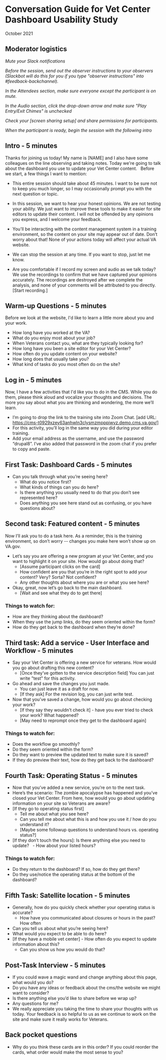 # Conversation Guide for Vet Center Dashboard Usability Study
October 2021

## Moderator logistics
*Mute your Slack notifications*

*Before the session, send out the observer instructions to your observers (Slackbot will do this for you if you type "observer instructions" into #feedback-backchannel).*

*In the Attendees section, make sure everyone except the participant is on mute.*

*In the Audio section, click the drop-down arrow and make sure "Play Entry/Exit Chimes" is unchecked*

*Check your [screen sharing setup] and share permissions for participants.*

*When the participant is ready, begin the session with the following intro*
		 
## Intro - 5 minutes
Thanks for joining us today! My name is [NAME] and I also have some colleagues on the line observing and taking notes. Today we're going to talk about the dashboard you use to update your Vet Center content.
 
Before we start, a few things I want to mention:

- This entire session should take about 45 minutes. I want to be sure not to keep you much longer, so I may occasionally prompt you with the next question or topic.
  
- In this session, we want to hear your honest opinions. We are not testing your ability. We just want to improve these tools to make it easier for site editors to update their content. I will not be offended by any opinions you express, and I welcome your feedback. 

- You'll be interacting with the content management system in a training environment, so the content on your site may appear out of date. Don’t worry about that! None  of your actions today will affect your actual VA website. 

- We can stop the session at any time. If you want to stop, just let me know.  

- Are you comfortable if I record my screen and audio as we talk today? We use the recordings to confirm that we have captured your opinions accurately. The recordings are destroyed after we complete the analysis, and none of your comments will be attributed to you directly. [Start recording.]


## Warm-up Questions - 5 minutes

Before we look at the website, I'd like to learn a little more about you and your work. 
- How long have you worked at the VA? 
- What do you enjoy most about your job? 
- When Veterans contact you, what are they typically looking for? 
- How long have you been a site editor for your Vet Center? 
- How often do you update content on your website? 
- How long does that usually take you? 
- What kind of tasks do you most often do on the site?  


## Log in - 5 minutes

Now, I have a few activities that I'd like you to do in the CMS. While you do them, please think aloud and vocalize your thoughts and decisions. The more you say about what you are thinking and wondering, the more we’ll learn.

- I’m going to drop the link to the training site into Zoom Chat. [add URL: https://cms-t0929xzey63anhwln3clysmzmpppiwvz.demo.cms.va.gov/]
- For this activity, you’ll log in the same way you did during your editor training.  
- Add your email address as the username, and use the password “drupal8”. I’ve also added that password in the zoom chat if you prefer to copy and paste. 


## First Task: Dashboard Cards - 5 minutes

- Can you talk through what you’re seeing here?  
	- What do you notice first? 
	- What kinds of things can you do here? 
	- Is there anything you usually need to do that you don’t see represented here? 
	- Does anything you see here stand out as confusing, or you have questions about? 

## Second task: Featured content - 5 minutes
Now I’ll ask you to do a task here. As a reminder, this is the training environment, so don’t worry -- changes you make here won’t show up on VA.gov.

- Let’s say you are offering a new program at your Vet Center, and you want to highlight it on your site. How would go about doing that? 
	- [Assume participant clicks on the card] 
	- How confident are you that you’re in the right spot to add your content? Very? Sorta? Not confident? 
	- Any other thoughts about where you are or what you see here? 
- Okay, great, now let’s go back to the main dashboard.  
	- [Wait and see what they do to get there] 
 
### Things to watch for:
- How are they thinking about the dashboard?  
- When they use the jump links, do they seem oriented within the form?  
- How do they get back to the dashboard when they’re done? 


## Third task: Add a service - User Interface and Workflow - 5 minutes
- Say your Vet Center is offering a new service for veterans. How would you go about drafting this new content?  
	- [Once they’ve gotten to the service description field] You can just write "test" for this activity. 
- Go ahead and save the changes you just made.  
	- You can just leave it as a draft for now.  
	- [If they ask] For the revision log, you can just write test.   
- Now that you’ve saved a change, how would you go about checking your work? 	 
	- [If they say they wouldn't check it] - have you ever tried to check your work? What happened? 
	- [May need to reprompt once they get to the dashboard again] 
 
### Things to watch for:
- Does the workflow go smoothly? 
- Do they seem oriented within the form?  
- Do they want to preview the updated text to make sure it is saved? 
- If they do preview their text, how do they get back to the dashboard? 


## Fourth Task: Operating Status - 5 minutes
- Now that you’ve added a new service, you’re on to the next task.    
- Here’s the scenario: The zombie apocalypse has happened and you’ve closed your Vet Center. From here, how would you go about updating information on your site so Veterans are aware? 
- [If they go to operating status first]  
	- Tell me about what you see here? 
	- Can you tell me about what this is and how you use it / how do you understand it? 
	- [Maybe some followup questions to understand hours vs. operating status?] 
- [If they don’t touch the hours]: Is there anything else you need to update?  
	    - How about your listed hours?    


### Things to watch for:
- Do they return to the dashboard? If so, how do they get there?  
- Do they use/notice the operating status at the bottom of the dashboard? 


## Fifth Task: Satellite location - 5 minutes
- Generally, how do you quickly check whether your operating status is accurate?  
	- How have you communicated about closures or hours in the past? How often  
- Can you tell us about what you’re seeing here? 
- What would you expect to be able to do here? 
- [If they have a mobile vet center] - How often do you expect to update information about this? 
	- Can you show us how you would do that? 


## Post-Task Interview - 5 minutes
- If you could wave a magic wand and change anything about this page, what would you do?  
- Do you have any ideas or feedback about the cms/the website we might want to consider? 
- Is there anything else you’d like to share before we wrap up?  
- Any questions for me? 
- We really appreciate you taking the time to share your thoughts with us today. Your feedback is so helpful to us as we continue to work on the site and make sure it really works for Veterans. 
 
 
## Back pocket questions
- Why do you think these cards are in this order? If you could reorder the cards, what order would make the most sense to you? 

